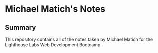 # Michael Matich's Notes

## Summary

This repository contains all of the notes taken by Michael Matich for the Lighthouse Labs Web Development Bootcamp.
